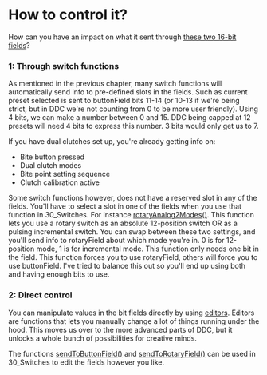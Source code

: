 # How to control it?

How can you have an impact on what it sent through [these two 16-bit fields](how-does-it-work.md#bit-fields-in-ddc)? &#x20;

### 1: Through switch functions

As mentioned in the previous chapter, many switch functions will automatically send info to pre-defined slots in the fields. Such as current preset selected is sent to buttonField bits 11-14 (or 10-13 if we're being strict, but in DDC we're not counting from 0 to be more user friendly). Using 4 bits, we can make a number between 0 and 15. DDC being capped at 12 presets will need 4 bits to express this number. 3 bits would only get us to 7.&#x20;

If you have dual clutches set up, you're already getting info on:

* Bite button pressed
* Dual clutch modes
* Bite point setting sequence
* Clutch calibration active

Some switch functions however, does not have a reserved slot in any of the fields. You'll have to select a slot in one of the fields when you use that function in 30\_Switches. For instance [rotaryAnalog2Modes()](../../switch-library/rotary-switches/rotaryanalog.md#description-4). This function lets you use a rotary switch as an absolute 12-position switch OR as a pulsing incremental switch. You can swap between these two settings, and you'll send info to rotaryField about which mode you're in. 0 is for 12-position mode, 1 is for incremental mode. This function only needs one bit in the field. This function forces you to use rotaryField, others will force you to use buttonField. I've tried to balance this out so you'll end up using both and having enough bits to use.&#x20;

### 2: Direct control

You can manipulate values in the bit fields directly by using [editors](../../3.-coding/advanced/conditional-coding/editors.md). Editors are functions that lets you manually change a lot of things running under the hood. This  moves us over to the more advanced parts of DDC, but it unlocks a whole bunch of possibilities for creative minds.&#x20;

The functions [sendToButtonField()](../../3.-coding/advanced/conditional-coding/editors.md#sendtobuttonfield-int-fieldposition-bool-condition) and [sendToRotaryField()](../../3.-coding/advanced/conditional-coding/editors.md#sendtorotaryfield-int-fieldposition-bool-condition) can be used in 30\_Switches to edit the fields however you like.&#x20;



